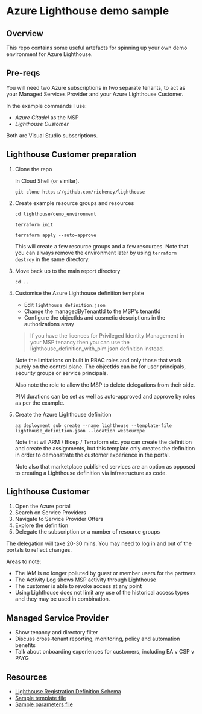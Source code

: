 # Azure Lighthouse demo sample

## Overview

This repo contains some useful artefacts for spinning up your own demo environment for Azure Lighthouse.

## Pre-reqs

You will need two Azure subscriptions in two separate tenants, to act as your Managed Services Provider and your Azure Lighthouse Customer.

In the example commands I use:

* _Azure Citadel_ as the MSP
* _Lighthouse Customer_

Both are Visual Studio subscriptions.

## Lighthouse Customer preparation

1. Clone the repo

    In Cloud Shell (or similar).

    ```shell
    git clone https://github.com/richeney/lighthouse
    ```

1. Create example resource groups and resources

    ```shell
    cd lighthouse/demo_environment
    ```

    ```shell
    terraform init
    ```

    ```shell
    terraform apply --auto-approve
    ```

    This will create a few resource groups and a few resources. Note that you can always remove the environment later by using `terraform destroy` in the same directory.

1. Move back up to the main report directory

    ```shell
    cd ..
    ```

1. Customise the Azure Lighthouse definition template
    * Edit `lighthouse_definition.json`
    * Change the managedByTenantId to the MSP's tenantId
    * Configure the objectIds and cosmetic descriptions in the authorizations array

    > If you have the licences for Privileged Identity Management in your MSP tenancy then you can use the lighthouse_definition_with_pim.json definition instead.

    Note the limitations on built in RBAC roles and only those that work purely on the control plane. The objectIds can be for user principals, security groups or service principals.

    Also note the role to allow the MSP to delete delegations from their side.

    PIM durations can be set as well as auto-approved and approve by roles as per the example.

1. Create the Azure Lighthouse definition

    ```shell
    az deployment sub create --name lighthouse --template-file lighthouse_definition.json --location westeurope
    ```

    Note that wil ARM / Bicep / Terraform etc. you can create the definition and create the assignments, but this template only creates the definition in order to demonstrate the customer experience in the portal.

    Note also that marketplace published services are an option as opposed to creating a Lighthouse definition via infrastructure as code.

## Lighthouse Customer

1. Open the Azure portal
1. Search on Service Providers
1. Navigate to Service Provider Offers
1. Explore the definition
1. Delegate the subscription or a number of resource groups

The delegation will take 20-30 mins. You may need to log in and out of the portals to reflect changes.

Areas to note:

* The IAM is no longer polluted by guest or member users for the partners
* The Activity Log shows MSP activity through Lighthouse
* The customer is able to revoke access at any point
* Using Lighthouse does not limit any  use of the historical access types and they may be used in combination.

## Managed Service Provider

* Show tenancy and directory filter
* Discuss cross-tenant reporting, monitoring, policy and automation benefits
* Talk about onboarding experiences for customers, including EA v CSP v PAYG

## Resources

* [Lighthouse Registration Definition Schema](https://docs.microsoft.com/rest/api/managedservices/registration-definitions)
* [Sample template file](https://github.com/Azure/Azure-Lighthouse-samples/blob/master/templates/delegated-resource-management-eligible-authorizations/subscription/subscription-managing-tenant-approvers.json)
* [Sample parameters file](https://github.com/Azure/Azure-Lighthouse-samples/blob/master/templates/delegated-resource-management-eligible-authorizations/subscription/subscription-managing-tenant-approvers.parameters.json)
